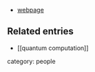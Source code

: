 

* [webpage](http://www.scottaaronson.com)

## Related entries

* [[quantum computation]]

category: people
